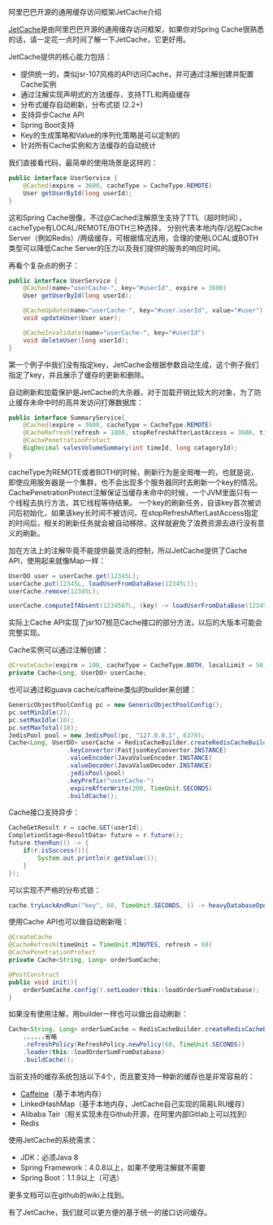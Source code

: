 阿里巴巴开源的通用缓存访问框架JetCache介绍

[JetCache](https://github.com/alibaba/jetcache)是由阿里巴巴开源的通用缓存访问框架，如果你对Spring Cache很熟悉的话，请一定花一点时间了解一下JetCache，它更好用。

JetCache提供的核心能力包括：
* 提供统一的，类似jsr-107风格的API访问Cache，并可通过注解创建并配置Cache实例
* 通过注解实现声明式的方法缓存，支持TTL和两级缓存
* 分布式缓存自动刷新，分布式锁 (2.2+)
* 支持异步Cache API
* Spring Boot支持
* Key的生成策略和Value的序列化策略是可以定制的
* 针对所有Cache实例和方法缓存的自动统计

我们直接看代码，最简单的使用场景是这样的：
```java
public interface UserService {
    @Cached(expire = 3600, cacheType = CacheType.REMOTE)
    User getUserById(long userId);
}
```
这和Spring Cache很像，不过@Cached注解原生支持了TTL（超时时间），cacheType有LOCAL/REMOTE/BOTH三种选择，
分别代表本地内存/远程Cache Server（例如Redis）/两级缓存，可根据情况选用，合理的使用LOCAL或BOTH类型可以降低Cache Server的压力以及我们提供的服务的响应时间。

再看个复杂点的例子：
```java
public interface UserService {
    @Cached(name="userCache-", key="#userId", expire = 3600)
    User getUserById(long userId);

    @CacheUpdate(name="userCache-", key="#user.userId", value="#user")
    void updateUser(User user);

    @CacheInvalidate(name="userCache-", key="#userId")
    void deleteUser(long userId);
}
```
第一个例子中我们没有指定key，JetCache会根据参数自动生成，这个例子我们指定了key，并且展示了缓存的更新和删除。

自动刷新和加载保护是JetCache的大杀器，对于加载开销比较大的对象，为了防止缓存未命中时的高并发访问打爆数据库：
```java
public interface SummaryService{
    @Cached(expire = 3600, cacheType = CacheType.REMOTE)
    @CacheRefresh(refresh = 1800, stopRefreshAfterLastAccess = 3600, timeUnit = TimeUnit.SECONDS)
    @CachePenetrationProtect
    BigDecimal salesVolumeSummary(int timeId, long catagoryId);
}
```
cacheType为REMOTE或者BOTH的时候，刷新行为是全局唯一的，也就是说，即使应用服务器是一个集群，也不会出现多个服务器同时去刷新一个key的情况。
CachePenetrationProtect注解保证当缓存未命中的时候，一个JVM里面只有一个线程去执行方法，其它线程等待结果。
一个key的刷新任务，自该key首次被访问后初始化，如果该key长时间不被访问，在stopRefreshAfterLastAccess指定的时间后，相关的刷新任务就会被自动移除，这样就避免了浪费资源去进行没有意义的刷新。

加在方法上的注解毕竟不能提供最灵活的控制，所以JetCache提供了Cache API，使用起来就像Map一样：
```java
UserDO user = userCache.get(12345L);
userCache.put(12345L, loadUserFromDataBase(12345L));
userCache.remove(12345L);

userCache.computeIfAbsent(1234567L, (key) -> loadUserFromDataBase(1234567L));
```
实际上Cache API实现了jsr107规范Cache接口的部分方法，以后的大版本可能会完整实现。

Cache实例可以通过注解创建：
```java
@CreateCache(expire = 100, cacheType = CacheType.BOTH, localLimit = 50)
private Cache<Long, UserDO> userCache;
```

也可以通过和guava cache/caffeine类似的builder来创建：
```java
GenericObjectPoolConfig pc = new GenericObjectPoolConfig();
pc.setMinIdle(2);
pc.setMaxIdle(10);
pc.setMaxTotal(10);
JedisPool pool = new JedisPool(pc, "127.0.0.1", 6379);
Cache<Long, UserDO> userCache = RedisCacheBuilder.createRedisCacheBuilder()
                .keyConvertor(FastjsonKeyConvertor.INSTANCE)
                .valueEncoder(JavaValueEncoder.INSTANCE)
                .valueDecoder(JavaValueDecoder.INSTANCE)
                .jedisPool(pool)
                .keyPrefix("userCache-")
                .expireAfterWrite(200, TimeUnit.SECONDS)
                .buildCache();
```

Cache接口支持异步：
```java
CacheGetResult r = cache.GET(userId);
CompletionStage<ResultData> future = r.future();
future.thenRun(() -> {
    if(r.isSuccess()){
        System.out.println(r.getValue());
    }
});
```

可以实现不严格的分布式锁：
```java
cache.tryLockAndRun("key", 60, TimeUnit.SECONDS, () -> heavyDatabaseOperation());
```

使用Cache API也可以做自动刷新哦：
```java
@CreateCache
@CacheRefresh(timeUnit = TimeUnit.MINUTES, refresh = 60)
@CachePenetrationProtect
private Cache<String, Long> orderSumCache;

@PostConstruct
public void init(){
    orderSumCache.config().setLoader(this::loadOrderSumFromDatabase);
}
```

如果没有使用注解，用builder一样也可以做出自动刷新：
```java
Cache<String, Long> orderSumCache = RedisCacheBuilder.createRedisCacheBuilder()
    ......省略
    .refreshPolicy(RefreshPolicy.newPolicy(60, TimeUnit.SECONDS))
    .loader(this::loadOrderSumFromDatabase)
    .buildCache();
```

当前支持的缓存系统包括以下4个，而且要支持一种新的缓存也是非常容易的：
* [Caffeine](https://github.com/ben-manes/caffeine)（基于本地内存）
* LinkedHashMap（基于本地内存，JetCache自己实现的简易LRU缓存）
* Alibaba Tair（相关实现未在Github开源，在阿里内部Gitlab上可以找到）
* Redis


使用JetCache的系统需求：
* JDK：必须Java 8
* Spring Framework：4.0.8以上，如果不使用注解就不需要
* Spring Boot：1.1.9以上（可选）

更多文档可以在github的wiki上找到。

有了JetCache，我们就可以更方便的基于统一的接口访问缓存。


